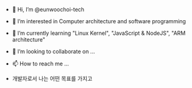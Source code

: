 - 👋 Hi, I’m @eunwoochoi-tech
- 👀 I’m interested in Computer architecture and software programming
- 🌱 I’m currently learning "Linux Kernel", "JavaScript & NodeJS", "ARM architecture"
- 💞️ I’m looking to collaborate on ...
- 📫 How to reach me ...

- 개발자로서 나는 어떤 목표를 가지고 
<!---
eunwoochoi-tech/eunwoochoi-tech is a ✨ special ✨ repository because its `README.md` (this file) appears on your GitHub profile.
You can click the Preview link to take a look at your changes.
--->
